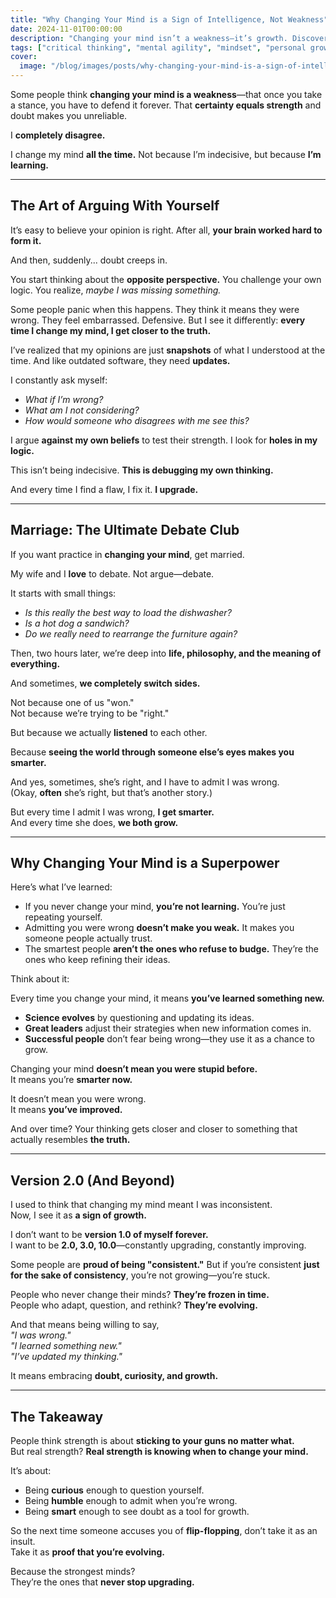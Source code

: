 ```yaml
---
title: "Why Changing Your Mind is a Sign of Intelligence, Not Weakness"
date: 2024-11-01T00:00:00
description: "Changing your mind isn’t a weakness—it’s growth. Discover why evolving your perspective makes you smarter and more adaptable."
tags: ["critical thinking", "mental agility", "mindset", "personal growth", "self-awareness"]
cover:
  image: "/blog/images/posts/why-changing-your-mind-is-a-sign-of-intelligence.png"
---
```

Some people think **changing your mind is a weakness**—that once you take a stance, you have to defend it forever. That **certainty equals strength** and doubt makes you unreliable.  

I **completely disagree.**  

I change my mind **all the time.** Not because I’m indecisive, but because **I’m learning.**  

---

## **The Art of Arguing With Yourself**  

It’s easy to believe your opinion is right. After all, **your brain worked hard to form it.**  

And then, suddenly... doubt creeps in.  

You start thinking about the **opposite perspective.** You challenge your own logic. You realize, *maybe I was missing something.*  

Some people panic when this happens. They think it means they were wrong. They feel embarrassed. Defensive. But I see it differently: **every time I change my mind, I get closer to the truth.**  

I’ve realized that my opinions are just **snapshots** of what I understood at the time. And like outdated software, they need **updates.**  

I constantly ask myself:  
- *What if I’m wrong?*  
- *What am I not considering?*  
- *How would someone who disagrees with me see this?*  

I argue **against my own beliefs** to test their strength. I look for **holes in my logic.**  

This isn’t being indecisive. **This is debugging my own thinking.**  

And every time I find a flaw, I fix it. **I upgrade.**  

---

## **Marriage: The Ultimate Debate Club**  

If you want practice in **changing your mind**, get married.  

My wife and I **love** to debate. Not argue—debate.  

It starts with small things:  
- *Is this really the best way to load the dishwasher?*  
- *Is a hot dog a sandwich?*  
- *Do we really need to rearrange the furniture again?*  

Then, two hours later, we’re deep into **life, philosophy, and the meaning of everything.**  

And sometimes, **we completely switch sides.**  

Not because one of us "won."  
Not because we’re trying to be "right."  

But because we actually **listened** to each other.  

Because **seeing the world through someone else’s eyes makes you smarter.**  

And yes, sometimes, she’s right, and I have to admit I was wrong.  
(Okay, **often** she’s right, but that’s another story.)  

But every time I admit I was wrong, **I get smarter.**  
And every time she does, **we both grow.**  

---

## **Why Changing Your Mind is a Superpower**  

Here’s what I’ve learned:  

- If you never change your mind, **you’re not learning.** You’re just repeating yourself.  
- Admitting you were wrong **doesn’t make you weak.** It makes you someone people actually trust.  
- The smartest people **aren’t the ones who refuse to budge.** They’re the ones who keep refining their ideas.  

Think about it:  

Every time you change your mind, it means **you’ve learned something new.**  

- **Science evolves** by questioning and updating its ideas.  
- **Great leaders** adjust their strategies when new information comes in.  
- **Successful people** don’t fear being wrong—they use it as a chance to grow.  

Changing your mind **doesn’t mean you were stupid before.**  
It means you’re **smarter now.**  

It doesn’t mean you were wrong.  
It means **you’ve improved.**  

And over time? Your thinking gets closer and closer to something that actually resembles **the truth.**  

---

## **Version 2.0 (And Beyond)**  

I used to think that changing my mind meant I was inconsistent.  
Now, I see it as **a sign of growth.**  

I don’t want to be **version 1.0 of myself forever.**  
I want to be **2.0, 3.0, 10.0**—constantly upgrading, constantly improving.  

Some people are **proud of being "consistent."** But if you’re consistent **just for the sake of consistency**, you’re not growing—you’re stuck.  

People who never change their minds? **They’re frozen in time.**  
People who adapt, question, and rethink? **They’re evolving.**  

And that means being willing to say,  
*"I was wrong."*  
*"I learned something new."*  
*"I’ve updated my thinking."*  

It means embracing **doubt, curiosity, and growth.**  

---

## **The Takeaway**  

People think strength is about **sticking to your guns no matter what.**  
But real strength? **Real strength is knowing when to change your mind.**  

It’s about:  
- Being **curious** enough to question yourself.  
- Being **humble** enough to admit when you’re wrong.  
- Being **smart** enough to see doubt as a tool for growth.  

So the next time someone accuses you of **flip-flopping**, don’t take it as an insult.  
Take it as **proof that you’re evolving.**  

Because the strongest minds?  
They’re the ones that **never stop upgrading.**  
